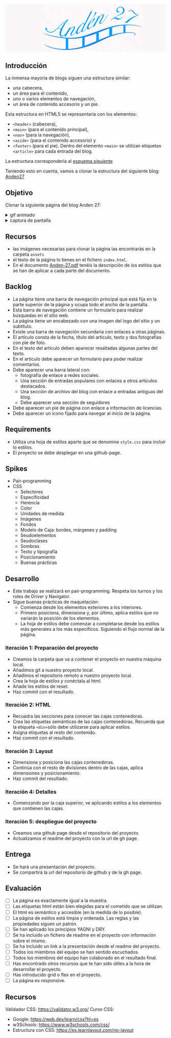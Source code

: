 ![anden 27](./assets/anden-27-cabecera.png)

## Introducción
La inmensa mayoría de blogs siguen una estructura similar: 
- una cabecera, 
- un área para el contenido, 
- uno o varios elementos de navegación, 
- un área de contenido accesorio y un pie. 

Esta estructura en HTML5 se representaría con los elementos: 
- `<header>` (cabecera), 
- `<main>` (para el contenido principal), 
- `<nav>` (para la navegación), 
- `<aside>` (para el contenido accesorio) y 
- `<footer>` (para el pie). 
Dentro del elemento `<main>` se utilizan etiquetas `<article>` para cada entrada del blog.

La estructura correspondería al [esquema siguiente](https://webdesign.tutsplus.com/html-5-and-css-3-the-techniques-youll-soon-be-using--net-5708t)


Teniendo esto en cuenta, vamos a clonar la estructura del siguiente blog:
[Anden27](http://anden-27.blogspot.com/)

## Objetivo
Clonar la siguiente página del blog Anden 27:
<details>
<summary>gif animado</summary>
<br>

![anden-27-gif](./anden-27.gif)
</details>
<details>
<summary>captura de pantalla</summary>
<br>

![captura](./captura-pantalla.png)
</details>

## Recursos
- las imágenes necesarias para clonar la página las encontrarás en la carpeta `assets`
- el texto de la página lo tienes en el fichero `index.html`.
- En el documento [Anden-27.pdf](./Anden-27.pdf) tenéis la descripción de los estilos que se han de aplicar a cada parte del documento.


## Backlog 
- La página tiene una barra de navegación principal que está fija en la parte superior de la página y ocupa todo el ancho de la pantalla.
- Esta barra de navegación contiene un formulario para realizar búsquedas en el sitio web.
- La página tiene un encabezado con una imagen del logo del sitio y un subtítulo.
- Existe  una barra de navegación secundaria con enlaces a otras páginas.
- El artículo consta de la fecha, título del artículo, texto y dos fotografías con pie de foto.
- En el texto del artículo deben aparecer resaltadas algunas partes del texto.
- En el artículo debe aparecer un formulario para poder realizar comentarios.
- Debe aparecer una barra lateral con:
  - fotografía de enlace a redes sociales.
  - Una sección de entradas populares con enlaces a otros artículos destacados.
  - Una sección de archivo del blog con enlace a entradas antiguas del blog.
  - Debe aparecer una sección de seguidores
- Debe aparecer un pie de página con enlace a información de licencias.
- Debe aparecer un icono fijado para navegar al inicio de la página.
 
## Requirements 

- Utiliza una hoja de estilos aparte que se denomine `style.css` para incluir lo estilos.
- El proyecto se debe desplegar en una github-page.

## Spikes
- Pair-programming
- CSS
  - Selectores
  - Especificidad
  - Herencia
  - Color
  - Unidades de medida
  - Imágenes
  - Fondos
  - Modelo de Caja: bordes, márgenes y padding
  - Seudoelementos
  - Seudoclases
  - Sombras
  - Texto y tipografía
  - Posicionamiento
  - Buenas prácticas

## Desarrollo
- Este trabajo se realizará en pair-programming. Respeta los turnos y los roles de Driver y Navigator.
- Sigue buenas prácticas de maquetación:
  - Comienza desde los elementos exteriores a los interiores.
  - Primero posiciona, dimensiona y, por último, aplica estilos que no variarán la posición de los elementos.
  - La hoja de estilos debe comenzar a completarse desde los estilos más generales a los más específicos. Siguiendo el flujo normal de la página.

### Iteración 1: Preparación del proyecto
- Creamos la carpeta que va a contener el proyecto en nuestra máquina local.
- Añadimos git a nuestro proyecto local.
- Añadimos el repositorio remoto a nuestro proyecto local.
- Crea la hoja de estilos y conéctala al html.
- Añade los estilos de reset.
- Haz commit con el resultado.

### Iteración 2: HTML
- Recuadra las secciones para conocer las cajas contenedoras.
- Crea las etiquetas semánticas de las cajas contenedoras. Recuerda que la etiqueta `<div>`sólo debe utilizarse para aplicar estilos.
- Asigna etiquetas al resto del contenido.
- Haz commit con el resultado.

### Iteración 3: Layout
- Dimensiona y posiciona las cajas contenedoras.
- Continúa con el resto de divisiones dentro de las cajas, aplica dimensiones y posicionamiento.
- Haz commit del resultado.

### Iteración 4: Detalles
- Comenzando por la caja superior, ve aplicando estilos a los elementos que contienen las cajas.

### Iteración 5: despliegue del proyecto
- Creamos una github page desde el repositorio del proyecto.
- Actualizamos el readme del proyecto con la url de gh page.

## Entrega
- Se hará una presentación del proyecto.
- Se compartirá la url del repositorio de github y de la gh page.

## Evaluación
- [ ] La página es exactamente igual a la muestra.
- [ ] Las etiquetas html están bien elegidas para el cometido que se utilizan.
- [ ] El html es semántico y accesible (en la medida de lo posible).
- [ ] La página de estilos está limpia y ordenada. Las reglas y las propiedades siguen un patrón.
- [ ] Se han aplicado los principios YAGNI y DRY.
- [ ] Se ha incluido un fichero de readme en el proyecto con información sobre el mismo.
- [ ] Se ha incluido un link a la presentación desde el readme del proyecto.
- [ ] Todos los miembros del equipo se han sentido escuchados.
- [ ] Todos los miembros del equipo han colaborado en el resultado final.
- [ ] Has encontrado otros recursos que te han sido útiles a la hora de desarrollar el proyecto.
- [ ] Has introducido grid o flex en el proyecto.
- [ ] La página es responsive.

## Recursos

Validador CSS: https://validator.w3.org/
Curso CSS:
- Google: https://web.dev/learn/css?hl=es
- w3Schools: https://www.w3schools.com/css/
- Estructura con CSS: https://es.learnlayout.com/no-layout


